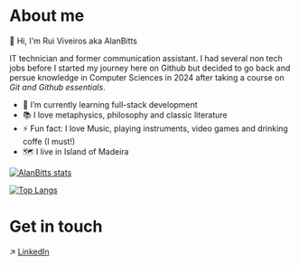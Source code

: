 # About me 


:wave: Hi, I'm Rui Viveiros aka AlanBitts


IT technician and former communication assistant. I had several non tech jobs before I started my journey here on Github but decided to go back and persue knowledge in Computer Sciences in 2024 after taking a course on _Git and Github essentials_.


- 🌱 I’m currently learning full-stack development
- 📚 I love metaphysics, philosophy and classic literature
- ⚡ Fun fact: I love Music, playing instruments, video games and drinking coffe (I must!)
- 🗺️ I live in Island of Madeira


[![AlanBitts stats](https://github-readme-stats.vercel.app/api?username=AlanBitts&show_icons=true&theme=monokai)](https://github.com/AlanBitts?tab=repositories)

[![Top Langs](https://github-readme-stats.vercel.app/api/top-langs/?username=AlanBitts)](https://github.com/AlanBitts?tab=repositories)

# Get in touch
:arrow_upper_right: [LinkedIn](https://www.linkedin.com/in/alanbitts/)
<!---
AlanBitts/AlanBitts is a ✨ special ✨ repository because its `README.md` (this file) appears on your GitHub profile.
You can click the Preview link to take a look at your changes.
--->
